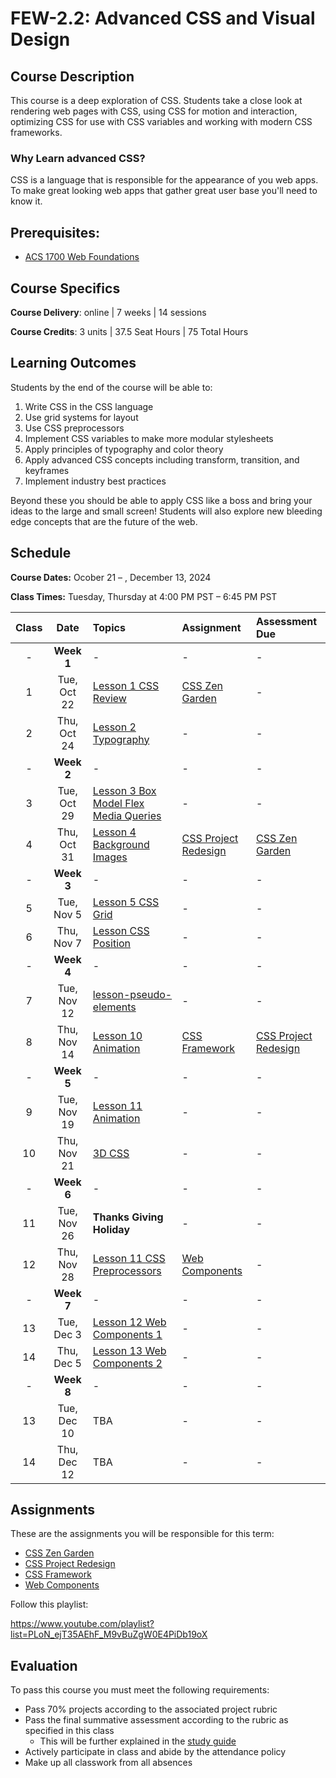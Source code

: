 # FEW-2.2: Advanced CSS and Visual Design

## Course Description

This course is a deep exploration of CSS. Students take a close look at rendering web pages with CSS, using CSS for motion and interaction, optimizing CSS for use with CSS variables and working with modern CSS frameworks.

### Why Learn advanced CSS? 

CSS is a language that is responsible for the appearance of you web apps. To make great looking web apps that gather great user base you'll need to know it. 

## Prerequisites:

- [ACS 1700 Web Foundations](https://github.com/Tech-at-DU/ACS-1700-WEB-Web-Foundations)

## Course Specifics

**Course Delivery**: online | 7 weeks | 14 sessions

**Course Credits**: 3 units | 37.5 Seat Hours | 75 Total Hours

## Learning Outcomes

Students by the end of the course will be able to:

1. Write CSS in the CSS language
1. Use grid systems for layout
1. Use CSS preprocessors
1. Implement CSS variables to make more modular stylesheets
1. Apply principles of typography and color theory
1. Apply advanced CSS concepts including transform, transition, and keyframes
1. Implement industry best practices

Beyond these you should be able to apply CSS like a boss and bring your ideas to the large and small screen! Students will also explore new bleeding edge concepts that are the future of the web. 

## Schedule

**Course Dates:** Ocober 21 – , December 13, 2024

**Class Times:** Tuesday, Thursday at 4:00 PM PST – 6:45 PM PST

| Class |    Date   |             Topics           | Assignment |  Assessment Due  |
|:-----:|:---------:|:-----------------------------|:-----------|:-----------------|
| -  | **Week 1** | - | - | - |
|  1 |  Tue, Oct 22 | [Lesson 1 CSS Review]        | [CSS Zen Garden] | -          |
|  2 |  Thu, Oct 24 | [Lesson 2 Typography]        | -          | -                |
| -  | **Week 2**   | -                            | -          | -                |
|  3 |  Tue, Oct 29 | [Lesson 3 Box Model Flex] [Media Queries] | - | -            |
|  4 |  Thu, Oct 31 | [Lesson 4 Background Images] | [CSS Project Redesign] | [CSS Zen Garden] | - |
| -  | **Week 3**   | -                            | -          | -                |
|  5 |  Tue, Nov  5 | [Lesson 5 CSS Grid]          | -          | -                |
|  6 |  Thu, Nov  7 | [Lesson CSS Position]        | -          | -                |
| -  | **Week 4**   | -                            | -          | -                |
|  7 |  Tue, Nov 12 | [lesson-pseudo-elements]     | -          | -                |
|  8 |  Thu, Nov 14 | [Lesson 10 Animation]        | [CSS Framework] | [CSS Project Redesign] |
| -  | **Week 5**   | -                            | -          | -                |
|  9 |  Tue, Nov 19 | [Lesson 11 Animation]        | -          | -                |
| 10 |  Thu, Nov 21 | [3D CSS]                     | -          | -                |
| -  | **Week 6**   | -                            | -          | -                |
| 11 |  Tue, Nov 26 | **Thanks Giving Holiday**    | -          | -                |
| 12 |  Thu, Nov 28 | [Lesson 11 CSS Preprocessors] | [Web Components] | -         |
| -  | **Week 7**   | -                            | -          | -                |
| 13 |  Tue, Dec  3 | [Lesson 12 Web Components 1] | -          | -                |
| 14 |  Thu, Dec  5 | [Lesson 13 Web Components 2] | -          | -                |
| -  | **Week 8**   | -                            | -          | -                |
| 13 |  Tue, Dec 10 | TBA                          | -          | -                |
| 14 |  Thu, Dec 12 | TBA                          | -          | -                |

<!-- | 15 |  Wed, Dec  6 | Final Assessment | [Style Lit Elements](https://www.youtube.com/watch?v=Xt7blcyuw5s) | -->

<!-- Lessons -->
[Lesson 1 CSS Review]: lessons/lesson-01.md
[Lesson 2 Typography]: lessons/lesson-02.md
[Lesson 3 Box Model Flex]: lessons/lesson-03.md
[Lesson 4 Background Images]: lessons/lesson-04.md
[Lesson 5 CSS Grid]: lessons/lesson-05.md
[Lesson 6 CSS Frameworks]: lessons/lesson-06.md
[Lesson 7 Make a CSS Framework]: lessons/lesson-07.md
[Lesson 8 Styling Navbars]: lessons/lesson-08.md
[Lesson 9 Form Controls]: lessons/lesson-09.md
[Lesson 10 Animation]: lessons/lesson-10.md
[Lesson 11 Animation]: lessons/lesson-11.md

[3D CSS]: lessons/3d-css.md

[Lesson 11 CSS Preprocessors]: lessons/lesson-12.md
[Lesson 12 Web Components 1]: lessons/lesson-15.md
[Lesson 13 Web Components 2]: lessons/lesson-16.md
[Lesson CSS Position]: lessons/lesson-position.md
[Site Redesign]: assignments/assignment-redesign.md
[lesson-pseudo-elements]: lessons/lesson-pseudo-elements.md

[Lesson 12]: lessons/lesson-12.md
[Lesson 13]: lessons/lesson-13.md
[Lesson 14]: lessons/lesson-14.md
[Lesson 15]: lessons/lesson-15.md
[Lesson 16]: lessons/lesson-16.md
[Lesson 17]: lessons/lesson-17.md
[Lesson 18]: lessons/lesson-18.md
[Lesson 19]: lessons/lesson-19.md
[Media Queries]: lessons/media-queries.md

<!-- Assignments -->
[CSS Diner CSS ZenGarden Type]: lessons/lesson-01.md#after-class
[CSS Zen Garden Card and Button]: lessons/lesson-03.md#after-class
[CSS Zen Garden Background Images]: lessons/lesson-04.md#after-class
[CSS Zen Garden Grid]: lessons/lesson-05.md#after-class
[CSS Zen Garden + CSS Framework]: lessons/lesson-06.md#after-class
[Your CSS Framework]: lessons/lesson-07.md#after-class
[Your framework Navbars]: lessons/lesson-08.md#after-class
[Lesson 9 Form Controls]: lessons/lesson-09.md#after-class

[CSS Zen Garden]: assignments/assignment-01.md
[CSS Project Redesign]: assignments/assignment-redesign.md 
[CSS Framework]: projects/css-framework.md 
[Web Components]: assignments/web-components.md

## Assignments

These are the assignments you will be responsible for this term: 

- [CSS Zen Garden] <!-- You style the CSS Zen Garden -->
- [CSS Project Redesign] <!-- Restyle one of your past projects -->
- [CSS Framework] <!-- Your CSS Framework -->
- [Web Components] <!-- You invent a web component -->

Follow this playlist:

https://www.youtube.com/playlist?list=PLoN_ejT35AEhF_M9vBuZgW0E4PiDb19oX

## Evaluation

To pass this course you must meet the following requirements:

- Pass 70% projects according to the associated project rubric
- Pass the final summative assessment according to the rubric as specified in this class
    - This will be further explained in the [study guide](study-guide.md)
- Actively participate in class and abide by the attendance policy
- Make up all classwork from all absences

<!-- ##  Information Resources

Any additional resources you may need (online books, etc.) can be found here. You can also find additional resources through the library linked below:

- [make.sc/library](http://make.sc/library)

## Make School Course Policies

- [Program Learning Outcomes](https://make.sc/program-learning-outcomes) - What you will achieve after finishing Make School, all courses are designed around these outcomes.
- [Grading System](https://make.sc/grading-system) - How grading is done at Make School
- [Diversity and Inclusion Statement](https://make.sc/diversity-and-inclusion-statement) - Learn about Diversity and Inclusion at Make School
- [Academic Honesty](https://make.sc/academic-honesty-policy) - Our policies around plagerism, cheating, and other forms of academic misconduct 
- [Attendance Policy](https://make.sc/attendance-policy) - What we expect from you in terms of attendance for all classes at Make School
- [Course Credit Policy](https://make.sc/course-credit-policy) - Our policy for how you obtain credit for your courses
- [Disability Services (Academic Accommodations)](https://make.sc/disability-services) - Services and accommodations we provide for students
- [Student Handbook](https://make.sc/student-handbook) - Guidelines, policies, and resources for all Make School students -->
